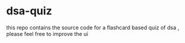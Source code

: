 # dsa-quiz
this repo contains the source code for a flashcard based quiz of dsa , please feel free to improve the ui 
